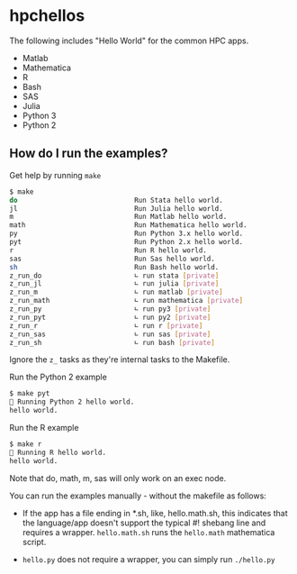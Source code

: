 # hpchellos

The following includes "Hello World" for the common HPC apps.

* Matlab
* Mathematica
* R
* Bash
* SAS
* Julia
* Python 3
* Python 2

## How do I run the examples?

Get help by running `make`

```sh
$ make
do                             Run Stata hello world.
jl                             Run Julia hello world.
m                              Run Matlab hello world.
math                           Run Mathematica hello world.
py                             Run Python 3.x hello world.
pyt                            Run Python 2.x hello world.
r                              Run R hello world.
sas                            Run Sas hello world.
sh                             Run Bash hello world.
z_run_do                       ∟ run stata [private]
z_run_jl                       ∟ run julia [private]
z_run_m                        ∟ run matlab [private]
z_run_math                     ∟ run mathematica [private]
z_run_py                       ∟ run py3 [private]
z_run_pyt                      ∟ run py2 [private]
z_run_r                        ∟ run r [private]
z_run_sas                      ∟ run sas [private]
z_run_sh                       ∟ run bash [private]
```

Ignore the `z_` tasks as they're internal tasks to the Makefile.

Run the Python 2 example

```sh
$ make pyt
🔺 Running Python 2 hello world.
hello world.
```

Run the R example

```sh
$ make r
🔺 Running R hello world.
hello world.
```

Note that do, math, m, sas will only work on an exec node.

You can run the examples manually - without the makefile as follows:

* If the app has a file ending in *.sh, like, hello.math.sh, this indicates that the language/app doesn't support the typical #! shebang line and requires a wrapper. `hello.math.sh` runs the `hello.math` mathematica script.

* `hello.py` does not require a wrapper, you can simply run `./hello.py`
